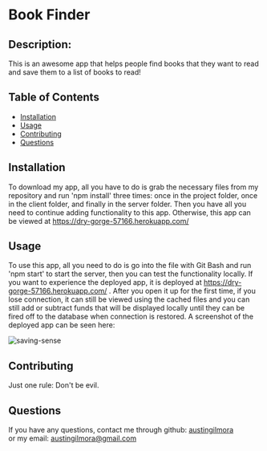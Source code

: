 # Book Finder

## Description:
  
   This is an awesome app that helps people find books that they want to read and save them to a list of books to read!
   
  ## Table of Contents

* [Installation](#installation)
* [Usage](#usage)
* [Contributing](#contributing)
* [Questions](#questions)
  
## Installation
  To download my app, all you have to do is grab the necessary files from my repository and run 'npm install' three times: once in the project folder, once in the client folder, and finally in the server folder. Then you have all you need to continue adding functionality to this app. Otherwise, this app can be viewed at https://dry-gorge-57166.herokuapp.com/
  
## Usage
  To use this app, all you need to do is go into the file with Git Bash and run 'npm start' to start the server, then you can test the functionality locally.
If you want to experience the deployed app, it is deployed at https://dry-gorge-57166.herokuapp.com/ . After you open it up for the first time, if you lose connection, it can still be viewed using the cached files and you can still add or subtract funds that will be displayed locally until they can be fired off to the database when connection is restored. A screenshot of the deployed app can be seen here:

![saving-sense](https://user-images.githubusercontent.com/90655310/155815556-fbaeb1c2-37ad-43fa-87a4-3553051fe325.png)

  
## Contributing
  Just one rule: Don't be evil.
  
## Questions
If you have any questions, contact me through github:
  <a href='https://github.com/austingilmora'>austingilmora</a><br>
or my email:
  <a href='mailto:austingilmora@gmail.com'>austingilmora@gmail.com</a>